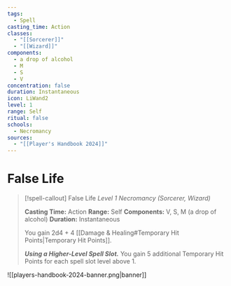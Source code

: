 ```yaml
---
tags:
  - Spell
casting_time: Action
classes:
  - "[[Sorcerer]]"
  - "[[Wizard]]"
components:
  - a drop of alcohol
  - M
  - S
  - V
concentration: false
duration: Instantaneous
icon: LiWand2
level: 1
range: Self
ritual: false
schools:
  - Necromancy
sources:
  - "[[Player's Handbook 2024]]"
---
```


# False Life

>[!spell-callout] False Life
>_Level 1 Necromancy (Sorcerer, Wizard)_
>
>**Casting Time:** Action
>**Range:** Self
>**Components:** V, S, M (a drop of alcohol)
>**Duration:** Instantaneous
>
>You gain 2d4 + 4 [[Damage & Healing#Temporary Hit Points\|Temporary Hit Points]].
>
>**_Using a Higher-Level Spell Slot._** You gain 5 additional Temporary Hit Points for each spell slot level above 1.


![[players-handbook-2024-banner.png|banner]]
